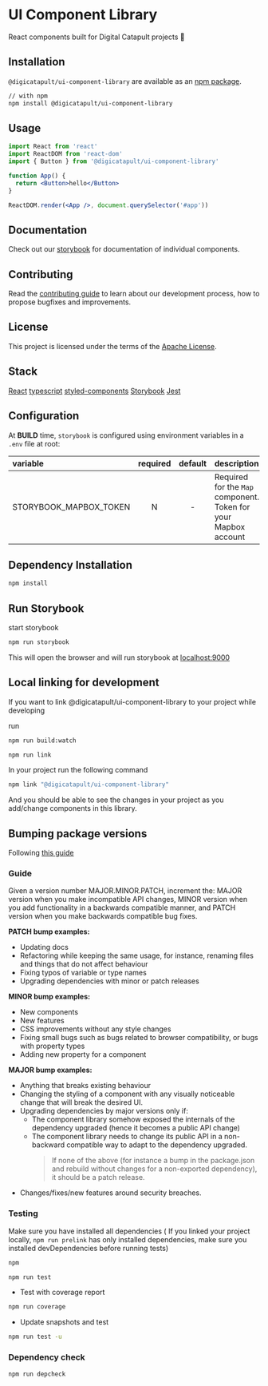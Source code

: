 # UI Component Library

React components built for Digital Catapult projects 🧠

## Installation


`@digicatapult/ui-component-library` are available as an [npm package](https://www.npmjs.com/package/@digicatapult/ui-component-library).

```sh
// with npm
npm install @digicatapult/ui-component-library
```

## Usage

```jsx
import React from 'react'
import ReactDOM from 'react-dom'
import { Button } from '@digicatapult/ui-component-library'

function App() {
  return <Button>hello</Button>
}

ReactDOM.render(<App />, document.querySelector('#app'))
```

## Documentation

Check out our [storybook](https://digicat-components.netlify.app/) for documentation of individual components.

## Contributing

Read the [contributing guide](/CONTRIBUTING.md) to learn about our development process, how to propose bugfixes and improvements.

## License

This project is licensed under the terms of the
[Apache License](/LICENSE).

## Stack

[React](https://reactjs.org/)
[typescript](https://www.typescriptlang.org/)
[styled-components](https://styled-components.com/)
[Storybook](https://storybook.js.org/)
[Jest](https://jestjs.io/)

## Configuration

At **BUILD** time, `storybook` is configured using environment variables in a `.env` file at root:

| variable               | required | default | description                                                     |
| :--------------------- | :------: | :-----: | :-------------------------------------------------------------- |
| STORYBOOK_MAPBOX_TOKEN |    N     |    -    | Required for the `Map` component. Token for your Mapbox account |

## Dependency Installation

```bash
npm install
```

## Run Storybook

start storybook

```bash
npm run storybook
```

This will open the browser and will run storybook at [localhost:9000](http://localhost:9000/)

## Local linking for development

If you want to link @digicatapult/ui-component-library to your project while developing

run

```bash
npm run build:watch
```

```bash
npm run link
```

In your project run the following command

```bash
npm link "@digicatapult/ui-component-library"
```

And you should be able to see the changes in your project as you add/change components in this library.

## Bumping package versions

Following [this guide](https://docs.npmjs.com/about-semantic-versioning#incrementing-semantic-versions-in-published-packages)

### Guide

Given a version number MAJOR.MINOR.PATCH, increment the:
MAJOR version when you make incompatible API changes,
MINOR version when you add functionality in a backwards compatible manner, and
PATCH version when you make backwards compatible bug fixes.

**PATCH bump examples:**

- Updating docs
- Refactoring while keeping the same usage, for instance, renaming files and things that do not affect behaviour
- Fixing typos of variable or type names
- Upgrading dependencies with minor or patch releases

**MINOR bump examples:**

- New components
- New features
- CSS improvements without any style changes
- Fixing small bugs such as bugs related to browser compatibility, or bugs with property types
- Adding new property for a component

**MAJOR bump examples:**

- Anything that breaks existing behaviour
- Changing the styling of a component with any visually noticeable change that will break the desired UI.
- Upgrading dependencies by major versions only if:
  - The component library somehow exposed the internals of the dependency upgraded (hence it becomes a public API change)
  - The component library needs to change its public API in a non-backward compatible way to adapt to the dependency upgraded.
    > If none of the above (for instance a bump in the package.json and rebuild without changes for a non-exported dependency), it should be a patch release.
- Changes/fixes/new features around security breaches.

### Testing

Make sure you have installed all dependencies ( If you linked your project locally, `npm run prelink` has only installed dependencies, make sure you installed devDependencies before running tests)

```bash
npm
```

```bash
npm run test
```

- Test with coverage report

```bash
npm run coverage
```

- Update snapshots and test

```bash
npm run test -u
```

### Dependency check

```bash
npm run depcheck
```
